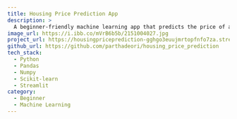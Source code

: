 ```yaml
---
title: Housing Price Prediction App
description: >
  A beginner-friendly machine learning app that predicts the price of a house based on key features like number of rooms, age, property tax rate, crime rate, % lower status population, and proximity to Charles River.
image_url: https://i.ibb.co/mVrB6b5b/2151004027.jpg
project_url: https://housingpriceprediction-gghgo3euujmrtopfnfo7za.streamlit.app/
github_url: https://github.com/parthadeori/housing_price_prediction
tech_stack:
  - Python
  - Pandas
  - Numpy
  - Scikit-learn
  - Streamlit
category:
  - Beginner
  - Machine Learning
---
```

